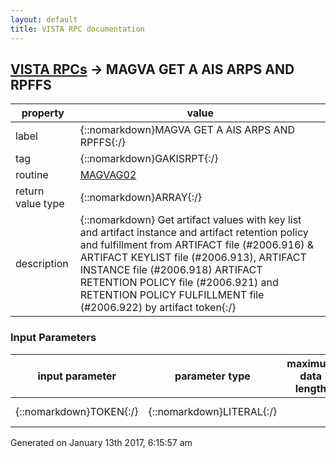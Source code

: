 ```yaml
---
layout: default
title: VISTA RPC documentation
---
```




## [VISTA RPCs](TableOfContent.md) &#8594; MAGVA GET A AIS ARPS AND RPFFS 

 property | value 
--- | --- 
 label | {::nomarkdown}MAGVA GET A AIS ARPS AND RPFFS{:/}
 tag | {::nomarkdown}GAKISRPT{:/}
 routine | [MAGVAG02](http://code.osehra.org/dox/Routine_MAGVAG02_source.html)
 return value type | {::nomarkdown}ARRAY{:/}
 description | {::nomarkdown} Get artifact values with key list and artifact instance and artifact retention policy and fulfillment from ARTIFACT file (#2006.916) & ARTIFACT KEYLIST file (#2006.913), ARTIFACT INSTANCE file (#2006.918) ARTIFACT RETENTION POLICY file (#2006.921) and RETENTION POLICY FULFILLMENT file (#2006.922) by artifact token{:/}

### Input Parameters

| input parameter | parameter type | maximum data length | required | description | 
| --- | --- | --- | --- | --- | 
| {::nomarkdown}TOKEN{:/} | {::nomarkdown}LITERAL{:/} |  | {::nomarkdown}true{:/} | {::nomarkdown}TOKEN = Artifact token{:/} | 




 Generated on January 13th 2017, 6:15:57 am